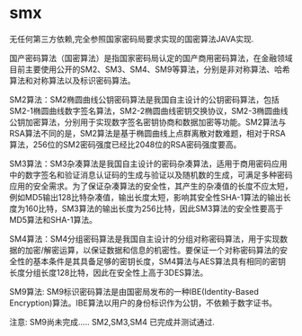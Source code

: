 # smx
无任何第三方依赖,完全参照国家密码局要求实现的国密算法JAVA实现.

国产密码算法（国密算法）是指国家密码局认定的国产商用密码算法，在金融领域目前主要使用公开的SM2、SM3、SM4、SM9等算法，分别是非对称算法、哈希算法和对称算法以及标识密码算法。

SM2算法：SM2椭圆曲线公钥密码算法是我国自主设计的公钥密码算法，包括SM2-1椭圆曲线数字签名算法，SM2-2椭圆曲线密钥交换协议，SM2-3椭圆曲线公钥加密算法，分别用于实现数字签名密钥协商和数据加密等功能。SM2算法与RSA算法不同的是，SM2算法是基于椭圆曲线上点群离散对数难题，相对于RSA算法，256位的SM2密码强度已经比2048位的RSA密码强度要高。

SM3算法：SM3杂凑算法是我国自主设计的密码杂凑算法，适用于商用密码应用中的数字签名和验证消息认证码的生成与验证以及随机数的生成，可满足多种密码应用的安全需求。为了保证杂凑算法的安全性，其产生的杂凑值的长度不应太短，例如MD5输出128比特杂凑值，输出长度太短，影响其安全性SHA-1算法的输出长度为160比特，SM3算法的输出长度为256比特，因此SM3算法的安全性要高于MD5算法和SHA-1算法。


SM4算法：SM4分组密码算法是我国自主设计的分组对称密码算法，用于实现数据的加密/解密运算，以保证数据和信息的机密性。要保证一个对称密码算法的安全性的基本条件是其具备足够的密钥长度，SM4算法与AES算法具有相同的密钥长度分组长度128比特，因此在安全性上高于3DES算法。


SM9算法: SM9标识密码算法是由国密局发布的一种IBE(Identity-Based Encryption)算法。IBE算法以用户的身份标识作为公钥，不依赖于数字证书。


注意:  SM9尚未完成..... SM2,SM3,SM4  已完成并测试通过.
